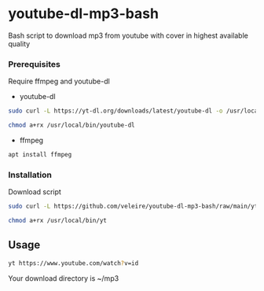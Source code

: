 # youtube-dl-mp3-bash
Bash script to download mp3 from youtube with cover in highest available quality



### Prerequisites

Require ffmpeg and youtube-dl

* youtube-dl
```sh
sudo curl -L https://yt-dl.org/downloads/latest/youtube-dl -o /usr/local/bin/youtube-dl
```
  
```sh
chmod a+rx /usr/local/bin/youtube-dl
```
  
* ffmpeg

```sh
apt install ffmpeg
```

### Installation

Download script
   ```sh
sudo curl -L https://github.com/veleire/youtube-dl-mp3-bash/raw/main/yt -o /usr/local/bin/yt
   ```

   ```sh
chmod a+rx /usr/local/bin/yt
   ```
## Usage

 ```sh
yt https://www.youtube.com/watch?v=id
```

Your download directory is ~/mp3
